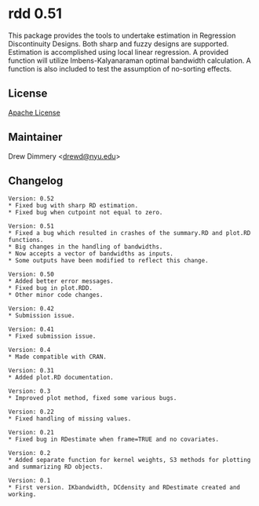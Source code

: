 rdd 0.51
========

This package provides the tools to undertake estimation in Regression 
 Discontinuity Designs. Both sharp and fuzzy designs are supported. Estimation is 
 accomplished using local linear regression. A provided function will utilize 
 Imbens-Kalyanaraman optimal bandwidth calculation. A function is also included to 
 test the assumption of no-sorting effects.
 
 
License
-------

[Apache License](http://www.apache.org/licenses/LICENSE-2.0.html)
 
Maintainer
----------

Drew Dimmery <[drewd@nyu.edu](mailto:drewd@nyu.edu)>
 
Changelog
---------

    Version: 0.52
    * Fixed bug with sharp RD estimation.
	* Fixed bug when cutpoint not equal to zero.

    Version: 0.51
    * Fixed a bug which resulted in crashes of the summary.RD and plot.RD functions. 
	* Big changes in the handling of bandwidths. 
	* Now accepts a vector of bandwidths as inputs. 
	* Some outputs have been modified to reflect this change.
	
    Version: 0.50 
    * Added better error messages. 
	* Fixed bug in plot.RDD. 
	* Other minor code changes. 
	
    Version: 0.42
    * Submission issue. 
    
    Version: 0.41
    * Fixed submission issue. 
	
    Version: 0.4
    * Made compatible with CRAN. 
	
    Version: 0.31
    * Added plot.RD documentation. 
    
    Version: 0.3
    * Improved plot method, fixed some various bugs.
    
    Version: 0.22 
    * Fixed handling of missing values. 
    
    Version: 0.21 
    * Fixed bug in RDestimate when frame=TRUE and no covariates. 
    
    Version: 0.2 
    * Added separate function for kernel weights, S3 methods for plotting and summarizing RD objects.
	
    Version: 0.1 
    * First version. IKbandwidth, DCdensity and RDestimate created and working. 


